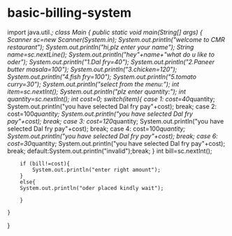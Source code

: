 # basic-billing-system


import java.util.*;
class Main {
    public static void main(String[] args) {
        Scanner sc=new Scanner(System.in);
        System.out.println("welcome to CMR restaurant");
        System.out.println("hi,plz enter your name");
        String name=sc.nextLine();
        System.out.println("hey"+name+"what do u like to oder");
        System.out.println("1.Dal fry=40");
        System.out.println("2.Paneer butter masala=100");
        System.out.println("3.chicken=120");
        System.out.println("4.fish fry=100");
        System.out.println("5.tomato curry=30");
        System.out.println("select from the menu:");
        int item=sc.nextInt();
        System.out.println("plz enter quantity:");
        int quantity=sc.nextInt();
        int cost=0;
        switch(item){
            case 1:
            cost=40*quantity;
            System.out.println("you have selected Dal fry pay"+cost);
            break;
            case 2:
            cost=100*quantity;
            System.out.println("you have selected Dal fry pay"+cost);
            break;
            case 3:
            cost=120*quantity;
            System.out.println("you have selected Dal fry pay"+cost);
            break;
             case 4:
            cost=100*quantity;
            System.out.println("you have selected Dal fry pay"+cost);
            break;
             case 6:
            cost=30*quantity;
            System.out.println("you have selected Dal fry pay"+cost);
            break;
            default:System.out.println("invalid");break;
        }
        int bill=sc.nextInt();
        
        if (bill!=cost){
            System.out.println("enter right amount");
        }
        else{
        System.out.println("oder placed kindly wait");
            
        }
        
    }
}


